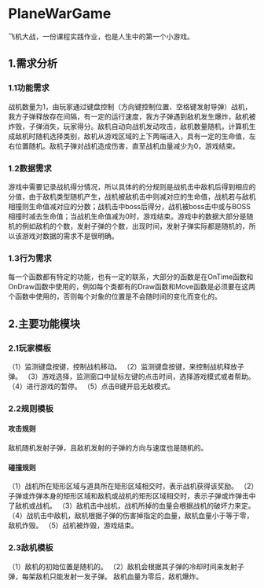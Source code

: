# PlaneWarGame
飞机大战，一份课程实践作业，也是人生中的第一个小游戏。

## 1.需求分析
### 1.1功能需求
战机数量为1，由玩家通过键盘控制（方向键控制位置、空格键发射导弹）战机，我方子弹释放存在间隔，有一定的运行速度，我方子弹遇到敌机发生爆炸，敌机被炸毁，子弹消失，玩家得分。敌机自动向战机发动攻击，敌机数量随机，计算机生成敌机时随机选择类别，敌机从游戏区域的上下两端进入，具有一定的生命值，左右位置随机。敌机子弹对战机造成伤害，直至战机血量减少为0，游戏结束。

### 1.2数据需求
游戏中需要记录战机得分情况，所以具体的的分规则是战机击中敌机后得到相应的分值，由于敌机类型随机产生，战机被敌机击中则减对应的生命值，战机若与敌机相撞则生命值减对应的分数；战机击中boss后得分，战机被boss击中或与BOSS相撞时减去生命值；当战机生命值减为0时，游戏结束。游戏中的数据大部分是随机的例如敌机的个数，发射子弹的个数，出现时间，发射子弹实际都是随机的，所以该游戏对数据的需求不是很明确。

### 1.3行为需求
每一个函数都有特定的功能，也有一定的联系，大部分的函数是在OnTime函数和OnDraw函数中使用的，例如每个类都有的Draw函数和Move函数是必须要在这两个函数中使用的，否则每个对象的位置是不会随时间的变化而变化的。

## 2.主要功能模块
### 2.1玩家模板
（1）监测键盘按键，控制战机移动。
（2）监测键盘按键，来控制战机释放子弹。
（3）游戏选择，监测窗口中鼠标左键的点击时间，选择游戏模式或者帮助。
（4）进行游戏的暂停。
（5）点击B键开启无敌模式。
### 2.2规则模板
#### 攻击规则
敌机随机发射子弹，且敌机发射的子弹的方向与速度也是随机的。
#### 碰撞规则
（1）战机所在矩形区域与道具所在矩形区域相交时，表示战机获得该奖励。
（2）子弹或炸弹本身的矩形区域和敌机或战机的矩形区域相交时，表示子弹或炸弹击中了敌机或战机。
（3）敌机击中战机，战机所掉的血量会根据战机的破坏力来定。
（4）战机击中敌机，敌机根据子弹的伤害掉指定的血量，敌机血量小于等于零，敌机炸毁。
（5）战机被炸毁，游戏结束。
### 2.3敌机模板
（1）敌机的初始位置是随机的。
（2）敌机会根据其子弹的冷却时间来发射子弹，每架敌机只能发射一发子弹。
敌机血量为零后，敌机爆炸。